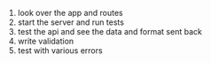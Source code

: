 1. look over the app and routes
2. start the server and run tests
3. test the api and see the data and format sent back
4. write validation
5. test with various errors